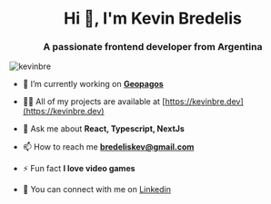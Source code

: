 <h1 align="center">Hi 👋, I'm Kevin Bredelis</h1>
<h3 align="center">A passionate frontend developer from Argentina</h3>

<p align="left"> <img src="https://komarev.com/ghpvc/?username=kevinbre&label=Profile%20views&color=0e75b6&style=flat" alt="kevinbre" /> </p>

- 🔭 I’m currently working on **[Geopagos](https://www.geopagos.com/)**

- 👨‍💻 All of my projects are available at [https://kevinbre.dev](https://kevinbre.dev)

- 💬 Ask me about **React, Typescript, NextJs**

- 📫 How to reach me **bredeliskev@gmail.com**

- ⚡ Fun fact **I love video games**

- 🧬 You can connect with me on  [Linkedin](https://linkedin.com/in/kevinbre)
